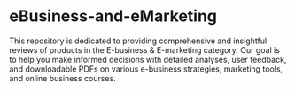 # eBusiness-and-eMarketing
This repository is dedicated to providing comprehensive and insightful reviews of products in the E-business &amp; E-marketing category. Our goal is to help you make informed decisions with detailed analyses, user feedback, and downloadable PDFs on various e-business strategies, marketing tools, and online business courses.
